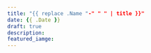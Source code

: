 ```yaml
---
title: "{{ replace .Name "-" " " | title }}"
date: {{ .Date }}
draft: true
description:
featured_iamge:
---
```


